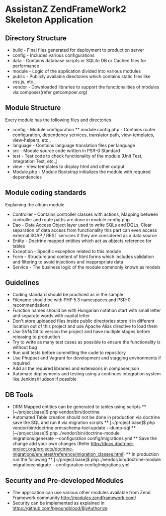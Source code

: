 AssistanZ ZendFrameWork2 Skeleton Application
=============================================

Directory Structure
-------------------

* build - Final files generated for deployment to production server
* config - Includes various configurations 
* data - Contains database scripts or SQLite DB or Cached files for performance
* module - Logic of the application divided into various modules
* public - Publicly available directories which contains static files like css,js, etc.,
* vendor - Downloaded libraries to support the functionalities of modules via composer(refer getcompoer.org)

Module Structure 
----------------

Every module has the following files and directories

* config  - Module configuration
** module.config.php - Contains router configuration, dependency services, translator path, view-templates, view-helpers, etc.,
* language - Contains language translation files per language
* src - Module source code written in PSR-0 Standard
* test - Test code to check functionality of the module (Unit Test, Integration Test, etc.,)
* view - View templates to display html and other output
* Module.php - Module Bootstrap initializes the module with required dependencies 

Module coding standards
-----------------------

Explaining the album module

* Controller - Contains controller classes with actions, Mapping between controller and route paths are done in module.config.php
* Dao - Data Access Object layer used to write SQLs and DQLs, Clear separation of data access from functionality this part can even access external SOAP / REST services if they are considered as a data source
* Entity - Doctrine mapped entities which act as objects reference for tables
* Exception - Specific exception related to this module
* Form - Structure and content of html forms which includes validation and filtering to avoid injections and inappropriate data 
* Service - The business logic of the module commonly known as models


Guidelines
----------

* Coding standard should be practiced as in the sample
* Filename should be with PHP 5.3 namespaces and PSR-0 recommendations
* Function names should be with Hungarian notation start with small letter and separate words with capital letter
* Don't store uploaded files inside public directories store it in different location out of this project and use Apache Alias directive to load them 
* Use SVN/Git to version the project and have multiple stages before releasing to production
* Try to write as many test cases as possible to ensure the functionality is without bug
* Run unit tests before committing the code to repository
* Use Phuppet and Vagrant for development and stagging environments if required
* Add all the required libraries and extensions in composer.json 
* Automate deployments and testing using a continues integration system like Jenkins/Hudson if possible



DB Tools
------

* ORM Mapped entities can be generated to tables using scripts
**  [~/project.base]$ php vendor/bin/doctrine
* Automated Table creation should not be done in production via doctrine save the SQL and run it via migration scripts
** [~/project.base]$ php vendor/bin/doctrine orm:schema-tool:update --dump-sql
** [~/project.base]$ php ./vendor/bin/doctrine-module migrations:generate --configuration config/migrations.yml
** Save the change add your own changes (Refer http://docs.doctrine-project.org/projects/doctrine-migrations/en/latest/reference/migration_classes.html)
** In production run the following
** [~/project.base]$ php ./vendor/bin/doctrine-module migrations:migrate --configuration config/migrations.yml


Security and Pre-developed Modules
----------------------------------

* The application can use various other modules available from Zend Framework community http://modules.zendframework.com/
* Security can be implemented as explained in https://github.com/bjyoungblood/BjyAuthorize

